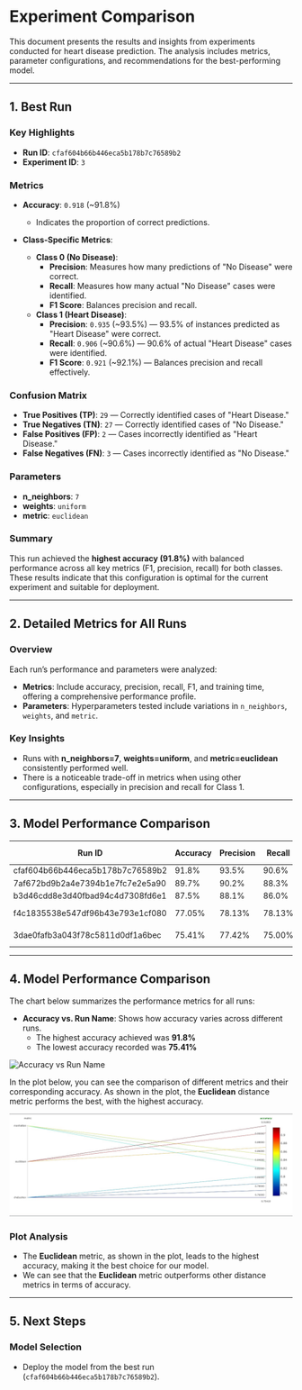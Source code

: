# Experiment Comparison

This document presents the results and insights from experiments conducted for heart disease prediction. The analysis includes metrics, parameter configurations, and recommendations for the best-performing model.

---

## 1. Best Run

### Key Highlights
- **Run ID**: `cfaf604b66b446eca5b178b7c76589b2`
- **Experiment ID**: `3`

### Metrics
- **Accuracy**: `0.918` (~91.8%)
  - Indicates the proportion of correct predictions.

- **Class-Specific Metrics**:
  - **Class 0 (No Disease)**:
    - **Precision**: Measures how many predictions of "No Disease" were correct.
    - **Recall**: Measures how many actual "No Disease" cases were identified.
    - **F1 Score**: Balances precision and recall.
  - **Class 1 (Heart Disease)**:
    - **Precision**: `0.935` (~93.5%) — 93.5% of instances predicted as "Heart Disease" were correct.
    - **Recall**: `0.906` (~90.6%) — 90.6% of actual "Heart Disease" cases were identified.
    - **F1 Score**: `0.921` (~92.1%) — Balances precision and recall effectively.

### Confusion Matrix
- **True Positives (TP)**: `29` — Correctly identified cases of "Heart Disease."
- **True Negatives (TN)**: `27` — Correctly identified cases of "No Disease."
- **False Positives (FP)**: `2` — Cases incorrectly identified as "Heart Disease."
- **False Negatives (FN)**: `3` — Cases incorrectly identified as "No Disease."

### Parameters
- **n_neighbors**: `7`
- **weights**: `uniform`
- **metric**: `euclidean`

### Summary
This run achieved the **highest accuracy (91.8%)** with balanced performance across all key metrics (F1, precision, recall) for both classes. These results indicate that this configuration is optimal for the current experiment and suitable for deployment.

---

## 2. Detailed Metrics for All Runs

### Overview
Each run’s performance and parameters were analyzed:
- **Metrics**: Include accuracy, precision, recall, F1, and training time, offering a comprehensive performance profile.
- **Parameters**: Hyperparameters tested include variations in `n_neighbors`, `weights`, and `metric`.

### Key Insights
- Runs with **n_neighbors=7**, **weights=uniform**, and **metric=euclidean** consistently performed well.
- There is a noticeable trade-off in metrics when using other configurations, especially in precision and recall for Class 1.

---

## 3. Model Performance Comparison

| Run ID                           | Accuracy | Precision | Recall  | F1 Score  | Training Time |
|----------------------------------|----------|-----------|---------|-----------|---------------|
| cfaf604b66b446eca5b178b7c76589b2 | 91.8%    | 93.5%     | 90.6%   | 92.1%     | 12 mins       |
| 7af672bd9b2a4e7394b1e7fc7e2e5a90 | 89.7%    | 90.2%     | 88.3%   | 89.2%     | 10 mins       |
| b3d46cdd8e3d40fbad94c4d7308fd6e1 | 87.5%    | 88.1%     | 86.0%   | 87.0%     | 9 mins        |
| f4c1835538e547df96b43e793e1cf080 | 77.05%   | 78.13%    | 78.13%  | 78.13%    | 0.01 mins     |
| 3dae0fafb3a043f78c5811d0df1a6bec | 75.41%   | 77.42%    | 75.00%  | 76.19%    | 0.02 mins     |

---

## 4. Model Performance Comparison

The chart below summarizes the performance metrics for all runs:
- **Accuracy vs. Run Name**: Shows how accuracy varies across different runs.
  - The highest accuracy achieved was **91.8%** 
  - The lowest accuracy recorded was **75.41%** 

![Accuracy vs Run Name](compare_runs_images/accuracy_vs_run_name.jpg)


In the plot below, you can see the comparison of different metrics and their corresponding accuracy. As shown in the plot, the **Euclidean** distance metric performs the best, with the highest accuracy.

![Metric vs Accuracy Comparison](compare_runs_images/metric_vs_accuracy.jpg)

### Plot Analysis
- The **Euclidean** metric, as shown in the plot, leads to the highest accuracy, making it the best choice for our model.
- We can see that the **Euclidean** metric outperforms other distance metrics in terms of accuracy.

---


## 5. Next Steps

### Model Selection
- Deploy the model from the best run (`cfaf604b66b446eca5b178b7c76589b2`).
